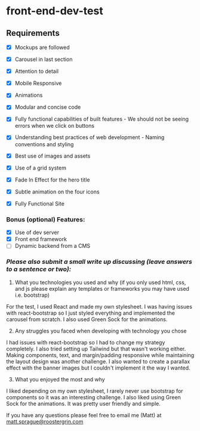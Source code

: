 # front-end-dev-test

## Requirements

- [X] Mockups are followed
- [X] Carousel in last section
- [X] Attention to detail
- [X] Mobile Responsive
- [X] Animations

- [X] Modular and concise code
- [X] Fully functional capabilities of built features
      - We should not be seeing errors when we click on buttons
- [X] Understanding best practices of web development
      - Naming conventions and styling
- [X] Best use of images and assets
- [X] Use of a grid system

- [X] Fade In Effect for the hero title
- [X] Subtle animation on the four icons
- [X] Fully Functional Site

### Bonus (optional) Features:
- [X] Use of dev server
- [X] Front end framework
- [ ] Dynamic backend from a CMS

### *Please also submit a small write up discussing (leave answers to a sentence or two):*

  1. What you technologies you used and why (if you only used html, css, and js please explain any templates or frameworks you may have used i.e. bootstrap)

  For the test, I used React and made my own stylesheet. I was having issues with react-bootstrap so I just styled everything and implemented the carousel from scratch. I also used Green Sock for the animations.

  2. Any struggles you faced when developing with technology you chose

  I had issues with react-bootstrap so I had to change my strategy completely. I also tried setting up Tailwind but that wasn't working either. Making components, text, and margin/padding responsive while maintaining the layout design was another challenge. I also wanted to create a parallax effect with the banner images but I couldn't implement it the way I wanted.

  3. What you enjoyed the most and why

  I liked depending on my own stylesheet, I rarely never use bootstrap for components so it was an interesting challenge. I also liked using Green Sock for the animations. It was pretty user friendly and simple.

If you have any questions please feel free to email me (Matt) at matt.sprague@roostergrin.com
